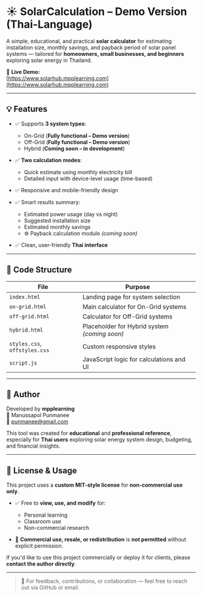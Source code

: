 # ☀️ SolarCalculation – Demo Version (Thai-Language)

A simple, educational, and practical **solar calculator** for estimating installation size, monthly savings, and payback period of solar panel systems — tailored for **homeowners, small businesses, and beginners** exploring solar energy in Thailand.

🔗 **Live Demo:**  
[https://www.solarhub.mpplearning.com](https://www.solarhub.mpplearning.com)

---

## 💡 Features

- ✅ Supports **3 system types**:
  - On-Grid (**Fully functional – Demo version**)
  - Off-Grid (**Fully functional – Demo version**)
  - Hybrid (**Coming soon – in development**)

- ✅ **Two calculation modes**:
  - Quick estimate using monthly electricity bill
  - Detailed input with device-level usage (time-based)

- ✅ Responsive and mobile-friendly design

- ✅ Smart results summary:
  - Estimated power usage (day vs night)
  - Suggested installation size
  - Estimated monthly savings
  - ⚙️ Payback calculation module *(coming soon)*

- ✅ Clean, user-friendly **Thai interface**

---

## 🧱 Code Structure

| File             | Purpose                                      |
|------------------|----------------------------------------------|
| `index.html`     | Landing page for system selection            |
| `on-grid.html`   | Main calculator for On-Grid systems          |
| `off-grid.html`  | Calculator for Off-Grid systems              |
| `hybrid.html`    | Placeholder for Hybrid system *(coming soon)* |
| `styles.css`, `offstyles.css` | Custom responsive styles        |
| `script.js`      | JavaScript logic for calculations and UI     |

---

## 👤 Author

Developed by **mpplearning**  
📛 Manussapol Punmanee  
📧 [punmanee@gmail.com](mailto:punmanee@gmail.com)

This tool was created for **educational** and **professional reference**, especially for **Thai users** exploring solar energy system design, budgeting, and financial insights.

---

## 📄 License & Usage

This project uses a **custom MIT-style license** for **non-commercial use only**.

- ✅ Free to **view, use, and modify** for:
  - Personal learning
  - Classroom use
  - Non-commercial research

- 🚫 **Commercial use, resale, or redistribution** is **not permitted** without explicit permission.

If you'd like to use this project commercially or deploy it for clients, please **contact the author directly**.

---

> 💬 For feedback, contributions, or collaboration — feel free to reach out via GitHub or email.

